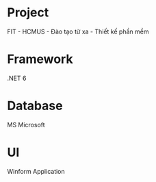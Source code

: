 # Project
FIT - HCMUS - Đào tạo từ xa - Thiết kế phần mềm

# Framework
.NET 6
# Database
MS Microsoft
# UI
Winform Application
